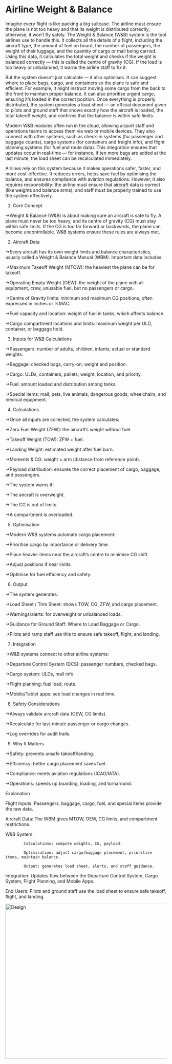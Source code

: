 # Airline Weight & Balance 

Imagine every flight is like packing a big suitcase. The airline must ensure the plane is not too heavy and that its weight is distributed correctly; otherwise, it won’t fly safely. The Weight & Balance (W&B) system is the tool airlines use to handle this. It collects all the details of a flight, including the aircraft type, the amount of fuel on board, the number of passengers, the weight of their luggage, and the quantity of cargo or mail being carried. Using this data, it calculates the total weight and checks if the weight is balanced correctly — this is called the centre of gravity (CG). If the load is too heavy or unbalanced, it warns the airline staff to fix it.

But the system doesn’t just calculate — it also optimises. It can suggest where to place bags, cargo, and containers so the plane is safe and efficient. For example, it might instruct moving some cargo from the back to the front to maintain proper balance. It can also prioritise urgent cargo, ensuring it’s loaded in the correct position. Once everything is properly distributed, the system generates a load sheet — an official document given to pilots and ground staff that shows exactly how the aircraft is loaded, the total takeoff weight, and confirms that the balance is within safe limits.

Modern W&B modules often run in the cloud, allowing airport staff and operations teams to access them via web or mobile devices. They also connect with other systems, such as check-in systems (for passenger and baggage counts), cargo systems (for containers and freight info), and flight planning systems (for fuel and route data). This integration ensures that updates occur in real-time — for instance, if ten more bags are added at the last minute, the load sheet can be recalculated immediately.

Airlines rely on this system because it makes operations safer, faster, and more cost-effective. It reduces errors, helps save fuel by optimising the balance, and ensures compliance with aviation regulations. However, it also requires responsibility: the airline must ensure that aircraft data is correct (like weights and balance arms), and staff must be properly trained to use the system effectively.

1) Core Concept

->Weight & Balance (W&B) is about making sure an aircraft is safe to fly. A plane must never be too heavy, and its centre of gravity (CG) must stay within safe limits. If the CG is too far forward or backwards, the plane can become uncontrollable. W&B systems ensure these rules are always met.

2) Aircraft Data

->Every aircraft has its own weight limits and balance characteristics, usually called a Weight & Balance Manual (WBM). Important data includes:

->Maximum Takeoff Weight (MTOW): the heaviest the plane can be for takeoff.

->Operating Empty Weight (OEW): the weight of the plane with all equipment, crew, unusable fuel, but no passengers or cargo.

->Centre of Gravity limits: minimum and maximum CG positions, often expressed in inches or %MAC.

->Fuel capacity and location: weight of fuel in tanks, which affects balance.

->Cargo compartment locations and limits: maximum weight per ULD, container, or baggage hold.

3) Inputs for W&B Calculations

->Passengers: number of adults, children, infants; actual or standard weights.

->Baggage: checked bags, carry-on; weight and position.

->Cargo: ULDs, containers, pallets; weight, location, and priority.

->Fuel: amount loaded and distribution among tanks.

->Special items: mail, pets, live animals, dangerous goods, wheelchairs, and medical equipment.

4) Calculations

->Once all inputs are collected, the system calculates:

->Zero Fuel Weight (ZFW): the aircraft’s weight without fuel.

->Takeoff Weight (TOW): ZFW + fuel.

->Landing Weight: estimated weight after fuel burn.

->Moments & CG: weight × arm (distance from reference point).

->Payload distribution: ensures the correct placement of cargo, baggage, and passengers.

->The system warns if:

->The aircraft is overweight.

->The CG is out of limits.

->A compartment is overloaded.

5) Optimisation

->Modern W&B systems automate cargo placement:

->Prioritise cargo by importance or delivery time.

->Place heavier items near the aircraft’s centre to minimise CG shift.

->Adjust positions if near limits.

->Optimise for fuel efficiency and safety.

6) Output

->The system generates:

->Load Sheet / Trim Sheet: shows TOW, CG, ZFW, and cargo placement.

->Warnings/alerts: for overweight or unbalanced loads.

->Guidance for Ground Staff: Where to Load Baggage or Cargo.

->Pilots and ramp staff use this to ensure safe takeoff, flight, and landing.

7) Integration

->W&B systems connect to other airline systems:

->Departure Control System (DCS): passenger numbers, checked bags.

->Cargo system: ULDs, mail info.

->Flight planning: fuel load, route.

->Mobile/Tablet apps: see load changes in real time.

8) Safety Considerations

->Always validate aircraft data (OEW, CG limits).

->Recalculate for last-minute passenger or cargo changes.

->Log overrides for audit trails.

9) Why It Matters

->Safety: prevents unsafe takeoff/landing.

->Efficiency: better cargo placement saves fuel.

->Compliance: meets aviation regulations (ICAO/IATA).

->Operations: speeds up boarding, loading, and turnaround.


Explanation

Flight Inputs: Passengers, baggage, cargo, fuel, and special items provide the raw data.

Aircraft Data: The WBM gives MTOW, OEW, CG limits, and compartment restrictions.

W&B System: 

            Calculations: compute weights, CG, payload.

            Optimisation: adjust cargo/baggage placement, prioritise items, maintain balance.

            Output: generates load sheet, alerts, and staff guidance.

Integration: Updates flow between the Departure Control System, Cargo System, Flight Planning, and Mobile Apps.

End Users: Pilots and ground staff use the load sheet to ensure safe takeoff, flight, and landing.

<img width="2079" height="482" alt="Design" src="https://github.com/user-attachments/assets/2345b635-8fbe-436a-8ef4-d088505e4a9d" />


